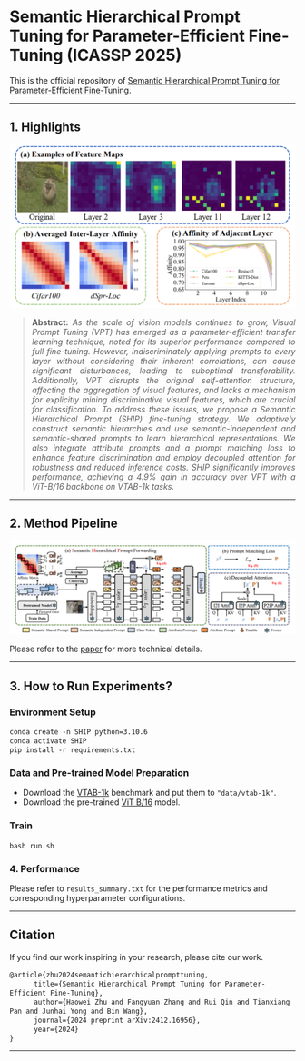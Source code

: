 # Semantic Hierarchical Prompt Tuning for Parameter-Efficient Fine-Tuning (ICASSP 2025)
This is the official repository of  [Semantic Hierarchical Prompt Tuning for Parameter-Efficient Fine-Tuning](https://arxiv.org/abs/2412.16956).

<hr />

## 1. Highlights

![intro figure](figure/motivation.png)

> **<p align="justify"> Abstract:** *As the scale of vision models continues to grow, Visual Prompt Tuning (VPT) has emerged as a parameter-efficient transfer learning technique, noted for its superior performance compared to full fine-tuning. However, indiscriminately applying prompts to every layer without considering their inherent correlations, can cause significant disturbances, leading to suboptimal transferability. Additionally, VPT disrupts the original self-attention structure, affecting the aggregation of visual features, and lacks a mechanism for explicitly mining discriminative visual features, which are crucial for classification. To address these issues, we propose a Semantic Hierarchical Prompt (SHIP) fine-tuning strategy. We adaptively construct semantic hierarchies and use semantic-independent and semantic-shared prompts to learn hierarchical representations. We also integrate attribute prompts and a prompt matching loss to enhance feature discrimination and employ decoupled attention for robustness and reduced inference costs. SHIP significantly improves performance, achieving a 4.9% gain in accuracy over VPT with a ViT-B/16 backbone on VTAB-1k tasks.* </p>

<hr />


## 2. Method Pipeline
![main figure](figure/method.png)

Please refer to the [paper](https://arxiv.org/abs/2412.16956) for more technical details.

<hr />

## 3. How to Run Experiments?

### Environment Setup
```
conda create -n SHIP python=3.10.6
conda activate SHIP
pip install -r requirements.txt
```

### Data and Pre-trained Model Preparation
* Download the [VTAB-1k](https://github.com/google-research/task_adaptation) benchmark and put them to `"data/vtab-1k"`.
* Download the pre-trained [ViT B/16](https://storage.googleapis.com/vit_models/imagenet21k/ViT-B_16.npz) model.

### Train
```
bash run.sh
```

### 4. Performance
Please refer to `results_summary.txt` for the performance metrics and corresponding hyperparameter configurations.


<hr />

## Citation

If you find our work inspiring in your research, please cite our work.

```
@article{zhu2024semantichierarchicalprompttuning,
      title={Semantic Hierarchical Prompt Tuning for Parameter-Efficient Fine-Tuning}, 
      author={Haowei Zhu and Fangyuan Zhang and Rui Qin and Tianxiang Pan and Junhai Yong and Bin Wang},
      journal={2024 preprint arXiv:2412.16956},
      year={2024}
}
```

<hr />
